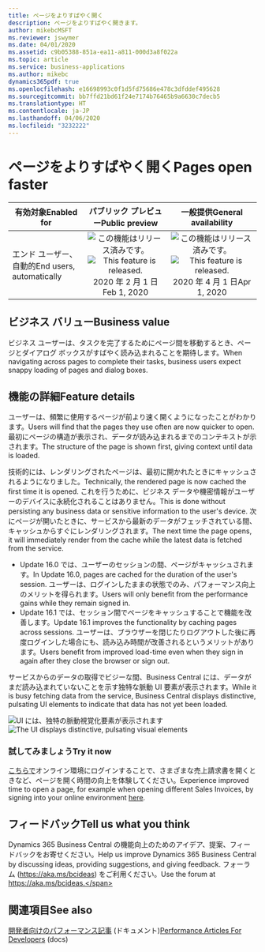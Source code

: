 ```yaml
---
title: ページをよりすばやく開く
description: ページをよりすばやく開きます。
author: mikebcMSFT
ms.reviewer: jswymer
ms.date: 04/01/2020
ms.assetid: c9b05388-851a-ea11-a811-000d3a8f022a
ms.topic: article
ms.service: business-applications
ms.author: mikebc
dynamics365pdf: true
ms.openlocfilehash: e16698993c0f1d5fd75686e478c3dfddef495628
ms.sourcegitcommit: bb7ffd21bd61f24e7174b76465b9a6630c7decb5
ms.translationtype: HT
ms.contentlocale: ja-JP
ms.lasthandoff: 04/06/2020
ms.locfileid: "3232222"
---
```

# <a name="pages-open-faster"></a><span data-ttu-id="f8e98-103">ページをよりすばやく開く</span><span class="sxs-lookup"><span data-stu-id="f8e98-103">Pages open faster</span></span>


| <span data-ttu-id="f8e98-104">有効対象</span><span class="sxs-lookup"><span data-stu-id="f8e98-104">Enabled for</span></span>    |  <span data-ttu-id="f8e98-105">パブリック プレビュー</span><span class="sxs-lookup"><span data-stu-id="f8e98-105">Public preview</span></span> | <span data-ttu-id="f8e98-106">一般提供</span><span class="sxs-lookup"><span data-stu-id="f8e98-106">General availability</span></span> | 
| ---------- | :----------: |:----------: |
|<span data-ttu-id="f8e98-107">エンド ユーザー、自動的</span><span class="sxs-lookup"><span data-stu-id="f8e98-107">End users, automatically</span></span>|<span data-ttu-id="f8e98-108">![この機能はリリース済みです。](/dynamics365-release-plan/media/green-checkmark.png "この機能はリリース済みです。")</span><span class="sxs-lookup"><span data-stu-id="f8e98-108">![This feature is released.](/dynamics365-release-plan/media/green-checkmark.png "This feature is released.")</span></span> <span data-ttu-id="f8e98-109">2020 年 2 月 1 日</span><span class="sxs-lookup"><span data-stu-id="f8e98-109">Feb 1, 2020</span></span>| <span data-ttu-id="f8e98-110">![この機能はリリース済みです。](/dynamics365-release-plan/media/green-checkmark.png "この機能はリリース済みです。")</span><span class="sxs-lookup"><span data-stu-id="f8e98-110">![This feature is released.](/dynamics365-release-plan/media/green-checkmark.png "This feature is released.")</span></span> <span data-ttu-id="f8e98-111">2020 年 4 月 1 日</span><span class="sxs-lookup"><span data-stu-id="f8e98-111">Apr 1, 2020</span></span>|


## <a name="business-value"></a><span data-ttu-id="f8e98-112">ビジネス バリュー</span><span class="sxs-lookup"><span data-stu-id="f8e98-112">Business value</span></span>
<!-- bv start -->
<span data-ttu-id="f8e98-113">ビジネス ユーザーは、タスクを完了するためにページ間を移動するとき、ページとダイアログ ボックスがすばやく読み込まれることを期待します。</span><span class="sxs-lookup"><span data-stu-id="f8e98-113">When navigating across pages to complete their tasks, business users expect snappy loading of pages and dialog boxes.</span></span>
<!-- bv end -->



## <a name="feature-details"></a><span data-ttu-id="f8e98-114">機能の詳細</span><span class="sxs-lookup"><span data-stu-id="f8e98-114">Feature details</span></span>
<!--feature detail start -->
<span data-ttu-id="f8e98-115">ユーザーは、頻繁に使用するページが前より速く開くようになったことがわかります。</span><span class="sxs-lookup"><span data-stu-id="f8e98-115">Users will find that the pages they use often are now quicker to open.</span></span> <span data-ttu-id="f8e98-116">最初にページの構造が表示され、データが読み込まれるまでのコンテキストが示されます。</span><span class="sxs-lookup"><span data-stu-id="f8e98-116">The structure of the page is shown first, giving context until data is loaded.</span></span>

<span data-ttu-id="f8e98-117">技術的には、レンダリングされたページは、最初に開かれたときにキャッシュされるようになりました。</span><span class="sxs-lookup"><span data-stu-id="f8e98-117">Technically, the rendered page is now cached the first time it is opened.</span></span> <span data-ttu-id="f8e98-118">これを行うために、ビジネス データや機密情報がユーザーのデバイスに永続化されることはありません。</span><span class="sxs-lookup"><span data-stu-id="f8e98-118">This is done without persisting any business data or sensitive information to the user's device.</span></span> <span data-ttu-id="f8e98-119">次にページが開いたときに、サービスから最新のデータがフェッチされている間、キャッシュからすぐにレンダリングされます。</span><span class="sxs-lookup"><span data-stu-id="f8e98-119">The next time the page opens, it will immediately render from the cache while the latest data is fetched from the service.</span></span>

- <span data-ttu-id="f8e98-120">Update 16.0 では、ユーザーのセッションの間、ページがキャッシュされます。</span><span class="sxs-lookup"><span data-stu-id="f8e98-120">In Update 16.0, pages are cached for the duration of the user's session.</span></span> <span data-ttu-id="f8e98-121">ユーザーは、ログインしたままの状態でのみ、パフォーマンス向上のメリットを得られます。</span><span class="sxs-lookup"><span data-stu-id="f8e98-121">Users will only benefit from the performance gains while they remain signed in.</span></span>
- <span data-ttu-id="f8e98-122">Update 16.1 では、セッション間でページをキャッシュすることで機能を改善します。</span><span class="sxs-lookup"><span data-stu-id="f8e98-122">Update 16.1 improves the functionality by caching pages across sessions.</span></span> <span data-ttu-id="f8e98-123">ユーザーは、ブラウザーを閉じたりログアウトした後に再度ログインした場合にも、読み込み時間が改善されるというメリットがあります。</span><span class="sxs-lookup"><span data-stu-id="f8e98-123">Users benefit from improved load-time even when they sign in again after they close the browser or sign out.</span></span>

<span data-ttu-id="f8e98-124">サービスからのデータの取得でビジーな間、Business Central には、データがまだ読み込まれていないことを示す独特な脈動 UI 要素が表示されます。</span><span class="sxs-lookup"><span data-stu-id="f8e98-124">While it is busy fetching data from the service, Business Central displays distinctive, pulsating UI elements to indicate that data has not yet been loaded.</span></span>

<span data-ttu-id="f8e98-125">![UI には、独特の脈動視覚化要素が表示されます](media/ghosted-ui.png "UI には、独特の脈動視覚化要素が表示されます")</span><span class="sxs-lookup"><span data-stu-id="f8e98-125">![The UI displays distinctive, pulsating visual elements](media/ghosted-ui.png "The UI displays distinctive, pulsating visual elements")</span></span>

### <a name="try-it-now"></a><span data-ttu-id="f8e98-126">試してみましょう</span><span class="sxs-lookup"><span data-stu-id="f8e98-126">Try it now</span></span>
<span data-ttu-id="f8e98-127">[こちらで](https://businesscentral.dynamics.com/?page=9301)オンライン環境にログインすることで、さまざまな売上請求書を開くときなど、ページを開く時間の向上を体験してください。</span><span class="sxs-lookup"><span data-stu-id="f8e98-127">Experience improved time to open a page, for example when opening different Sales Invoices, by signing into your online environment [here](https://businesscentral.dynamics.com/?page=9301).</span></span>  
<!--feature detail end -->






## <a name="tell-us-what-you-think"></a><span data-ttu-id="f8e98-128">フィードバック</span><span class="sxs-lookup"><span data-stu-id="f8e98-128">Tell us what you think</span></span>
<span data-ttu-id="f8e98-129">Dynamics 365 Business Central の機能向上のためのアイデア、提案、フィードバックをお寄せください。</span><span class="sxs-lookup"><span data-stu-id="f8e98-129">Help us improve Dynamics 365 Business Central by discussing ideas, providing suggestions, and giving feedback.</span></span> <span data-ttu-id="f8e98-130">フォーラム (https://aka.ms/bcideas) をご利用ください。</span><span class="sxs-lookup"><span data-stu-id="f8e98-130">Use the forum at https://aka.ms/bcideas.</span></span>




## <a name="see-also"></a><span data-ttu-id="f8e98-131">関連項目</span><span class="sxs-lookup"><span data-stu-id="f8e98-131">See also</span></span>


<!--docs start-->
<span data-ttu-id="f8e98-132">[開発者向けのパフォーマンス記事](https://docs.microsoft.com/dynamics365/business-central/dev-itpro/performance/performance-developer) (ドキュメント)</span><span class="sxs-lookup"><span data-stu-id="f8e98-132">[Performance Articles For Developers](https://docs.microsoft.com/dynamics365/business-central/dev-itpro/performance/performance-developer) (docs)</span></span>
<!--docs end-->

